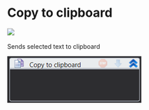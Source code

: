 # Copy to clipboard

![](https://gblobscdn.gitbook.com/assets%2F-M-L9CGkriEo1\_2PfJzA%2F-M5f8YJMJKDzfsv23MwO%2F-M5f96IlwGjXnfjG49qq%2FWord\_%D0%BA%D0%BE%D0%BF%D0%B8%D1%80\_%D0%B2\_%D0%B1%D1%83%D1%84%D0%B5%D1%80\_%D0%B8%D0%BA%D0%BE%D0%BD%D0%BA%D0%B0.png?alt=media\&token=e5a9060b-b785-41b4-9ae2-afb4b7c9d6db)

Sends selected text to clipboard

![](<../../../.gitbook/assets/image (332).png>)
